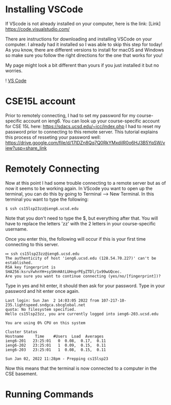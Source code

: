 
# Installing VSCode

If VScode is not already installed on your computer, here is the link: [Link] https://code.visualstudio.com/

There are instructions for downloading and installing VSCode on your computer. I already had it installed so I was able to skip this step for today! 
As you know, there are different versions to install for macOS and Windows so make sure you follow the right directions for the one that works for you!

My page might look a bit different than yours if you just installed it but no worries.

! [VS Code](vscodescreenshot.png)

# CSE15L account
Prior to remotely connecting, I had to set my password for my course-specific account on ieng6. 
You can look up your course-specific account for CSE 15L here: https://sdacs.ucsd.edu/~icc/index.php
I had to reset my password prior to connecting to this remote server. 
This tutorial explains this process of resseting your password well: https://drive.google.com/file/d/17IDZn8Qq7Q0RkYMxdiIR0o6HJ3B5YqSW/view?usp=share_link

# Remotely Connecting
Now at this point I had some trouble connecting to a remote server but as of now it seems to be working again. In VScode you want to open up the terminal, you can do this by going to Terminal --> New Terminal.
In this terminal you want to type the following:

`$ ssh cs15lsp23zz@ieng6.ucsd.edu`

Note that you don't need to type the $, but everything after that.
You will have to replace the letters 'zz' with the 2 letters in your course-specific username.

Once you enter this, the following will occur if this is your first time connecting to this server.
```
⤇ ssh cs15lsp23zz@ieng6.ucsd.edu
The authenticity of host 'ieng6.ucsd.edu (128.54.70.227)' can't be established.
RSA key fingerprint is SHA256:ksruYwhnYH+sySHnHAtLUHngrPEyZTDl/1x99wUQcec.
Are you sure you want to continue connecting (yes/no/[fingerprint])? 
```

Type in yes and hit enter, it should then ask for your password. 
Type in your password and hit enter once again. 
```
Last login: Sun Jan  2 14:03:05 2022 from 107-217-10-235.lightspeed.sndgca.sbcglobal.net
quota: No filesystem specified.
Hello cs15lsp23zz, you are currently logged into ieng6-203.ucsd.edu

You are using 0% CPU on this system

Cluster Status 
Hostname     Time    #Users  Load  Averages  
ieng6-201   23:25:01   0  0.08,  0.17,  0.11
ieng6-202   23:25:01   1  0.09,  0.15,  0.11
ieng6-203   23:25:01   1  0.08,  0.15,  0.11

Sun Jan 02, 2022 11:28pm - Prepping cs15lsp23
```

Now this means that the terminal is now connected to a computer in the CSE basement.

# Running Commands



